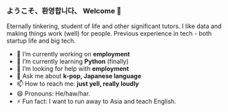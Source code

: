 ### ようこそ、환영합니다、 Welcome 👋

Eternally tinkering, student of life and other significant tutors.  I like data and making things work (well) for people. 
Previous experience in tech - both startup life and big tech.

- 🔭 I’m currently working on **employment**
- 🌱 I’m currently learning **Python** (finally)
- 🤔 I’m looking for help with **employment**
- 💬 Ask me about **k-pop, Japanese language**
- 📫 How to reach me: **just yell, really loudly**
- 😄 Pronouns: He/haw/har.
- ⚡ Fun fact: I want to run away to Asia and teach English.
